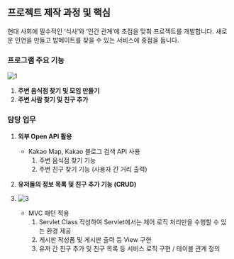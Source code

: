 ## 프로젝트 제작 과정 및 핵심

현대 사회에 필수적인 ‘식사’와 ‘인간 관계’에 초점을 맞춰 프로젝트를 개발합니다. 새로운 인연을 만들고 밥메이트를 찾을 수 있는 서비스에 중점을 둡니다.

### 프로그램 주요 기능
![1](https://github.com/dongso03/-Final_Project/assets/154950237/412608bd-d0d1-4b55-a5af-57712d24993a)

1. **주변 음식점 찾기 및 모임 만들기**
2. **주변 사람 찾기 및 친구 추가**

### 담당 업무

1. **외부 Open API 활용**
   - Kakao Map, Kakao 블로그 검색 API 사용
     1. 주변 음식점 찾기 기능
     2. 주변 친구 찾기 기능 (사용자 간 거리 출력)

2. **유저들의 정보 목록 및 친구 추가 기능 (CRUD)**
3. ![3](https://github.com/dongso03/-Final_Project/assets/154950237/693bea23-c113-4a72-a8f5-012dbbc2f6ba)

   - MVC 패턴 적용
     1. Servlet Class 작성하여 Servlet에서는 제어 로직 처리만을 수행할 수 있는 환경 제공
     2. 게시판 작성폼 및 게시판 출력 등 View 구현
     3. 유저 간 친구 추가 및 친구 목록 등 서비스 로직 구현 / 테이블 관계 정의
